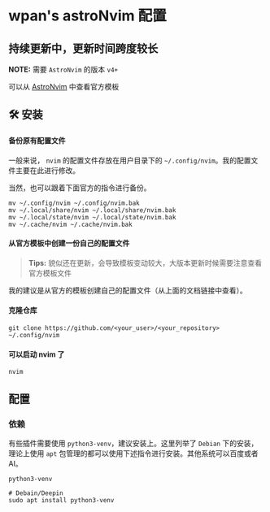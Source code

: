 # wpan's astroNvim 配置

## 持续更新中，更新时间跨度较长

**NOTE:** 需要 `AstroNvim` 的版本 `v4+`

可以从 [AstroNvim](https://github.com/AstroNvim/AstroNvim) 中查看官方模板

## 🛠️ 安装 

#### 备份原有配置文件

一般来说， `nvim` 的配置文件存放在用户目录下的 `~/.config/nvim`。我的配置文件主要在此进行修改。

当然，也可以跟着下面官方的指令进行备份。

```shell
mv ~/.config/nvim ~/.config/nvim.bak
mv ~/.local/share/nvim ~/.local/share/nvim.bak
mv ~/.local/state/nvim ~/.local/state/nvim.bak
mv ~/.cache/nvim ~/.cache/nvim.bak
```

#### 从官方模板中创建一份自己的配置文件

> **Tips:** 貌似还在更新，会导致模板变动较大，大版本更新时候需要注意查看官方模板文件

我的建议是从官方的模板创建自己的配置文件（从上面的文档链接中查看）。

#### 克隆仓库

```shell
git clone https://github.com/<your_user>/<your_repository> ~/.config/nvim
```

#### 可以启动 nvim 了

```shell
nvim
```

## 配置

### 依赖

有些插件需要使用 `python3-venv`，建议安装上。这里列举了 `Debian` 下的安装，理论上使用 `apt` 包管理的都可以使用下述指令进行安装。其他系统可以百度或者 AI。

`python3-venv`

```shell
# Debain/Deepin
sudo apt install python3-venv
```
